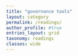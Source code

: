 ```yaml
---
title: "governance tools"
layout: category
permalink: /readings/
author_profile: #true
entries_layout: grid
taxonomy: readings
classes: wide
---
```


